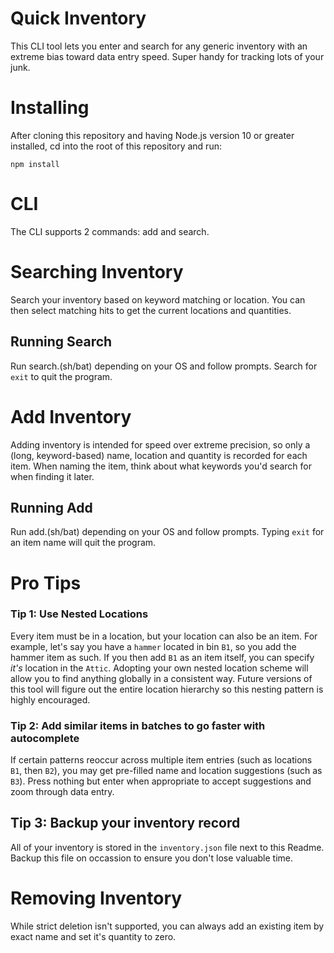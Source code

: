 # Quick Inventory

This CLI tool lets you enter and search for any generic inventory with an extreme bias toward data entry speed.  Super handy for tracking lots of your junk.

# Installing

After cloning this repository and having Node.js version 10 or greater installed, cd into the root of this repository and run:

`npm install`

# CLI

The CLI supports 2 commands: add and search.  

# Searching Inventory

Search your inventory based on keyword matching or location.  You can then select matching hits to get the current locations and quantities.

## Running Search

Run search.(sh/bat) depending on your OS and follow prompts.  Search for `exit` to quit the program.

# Add Inventory

Adding inventory is intended for speed over extreme precision, so only a (long, keyword-based) name, location and quantity is recorded for each item.  When naming the item, think about what keywords you'd search for when finding it later.

## Running Add

Run add.(sh/bat) depending on your OS and follow prompts.  Typing `exit` for an item name will quit the program.

# Pro Tips

### Tip 1: Use Nested Locations

Every item must be in a location, but your location can also be an item.  For example, let's say you have a `hammer` located in bin `B1`, so you add the hammer item as such.  If you then add `B1` as an item itself, you can specify _it's_ location in the `Attic`.  Adopting your own nested location scheme will allow you to find anything globally in a consistent way.  Future versions of this tool will figure out the entire location hierarchy so this nesting pattern is highly encouraged.

### Tip 2: Add similar items in batches to go faster with autocomplete

If certain patterns reoccur across multiple item entries (such as locations `B1`, then `B2`), you may get pre-filled name and location suggestions (such as `B3`).  Press nothing but enter when appropriate to accept suggestions and zoom through data entry.

## Tip 3: Backup your inventory record

All of your inventory is stored in the `inventory.json` file next to this Readme.  Backup this file on occassion to ensure you don't lose valuable time.

# Removing Inventory

While strict deletion isn't supported, you can always add an existing item by exact name and set it's quantity to zero.
